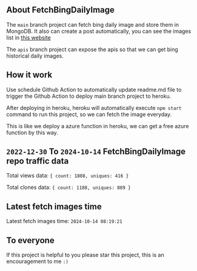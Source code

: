 ## About FetchBingDailyImage

The `main` branch project can fetch bing daily image and store them in MongoDB.
It also can create a post automatically, you can see the images list in [this website](https://oursalbum.netlify.app)

The `apis` branch project can expose the apis so that we can get bing historical daily images.

## How it work

Use schedule Github Action to automatically update readme.md file to trigger the Github Action to deploy main branch project to heroku.

After deploying in heroku, heroku will automatically execute `npm start` command to run this project, so we can fetch the image everyday.

This is like we deploy a azure function in heroku, we can get a free azure function by this way.

## `2022-12-30` To `2024-10-14` FetchBingDailyImage repo traffic data

Total views data: `{ count: 1808, uniques: 416 }`

Total clones data: `{ count: 1188, uniques: 889 }`

## Latest fetch images time

Latest fetch images time: `2024-10-14 08:19:21`

## To everyone

If this project is helpful to you please star this project, this is an encouragement to me `:)`



